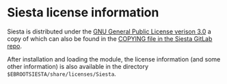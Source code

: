 # Siesta license information

Siesta is distributed under the
[GNU General Public License verison 3.0](https://www.gnu.org/licenses/gpl-3.0.html)
a copy of which can also be found in the
[COPYING file in the Siesta GitLab repo](https://gitlab.com/siesta-project/siesta/-/blob/master/COPYING).

After installation and loading the module, the license information
(and some other information) is also available in the directory
`$EBROOTSIESTA/share/licenses/Siesta`.
